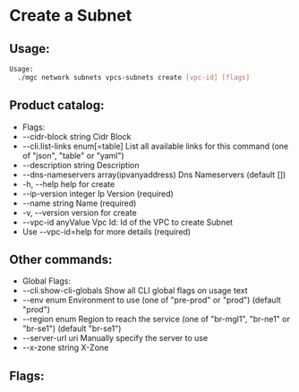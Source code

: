 # Create a Subnet

## Usage:
```bash
Usage:
  ./mgc network subnets vpcs-subnets create [vpc-id] [flags]
```

## Product catalog:
- Flags:
- --cidr-block string                      Cidr Block
- --cli.list-links enum[=table]            List all available links for this command (one of "json", "table" or "yaml")
- --description string                     Description
- --dns-nameservers array(ipvanyaddress)   Dns Nameservers (default [])
- -h, --help                                   help for create
- --ip-version integer                     Ip Version (required)
- --name string                            Name (required)
- -v, --version                                version for create
- --vpc-id anyValue                        Vpc Id: Id of the VPC to create Subnet
- Use --vpc-id=help for more details (required)

## Other commands:
- Global Flags:
- --cli.show-cli-globals   Show all CLI global flags on usage text
- --env enum               Environment to use (one of "pre-prod" or "prod") (default "prod")
- --region enum            Region to reach the service (one of "br-mgl1", "br-ne1" or "br-se1") (default "br-se1")
- --server-url uri         Manually specify the server to use
- --x-zone string          X-Zone

## Flags:
```bash

```

